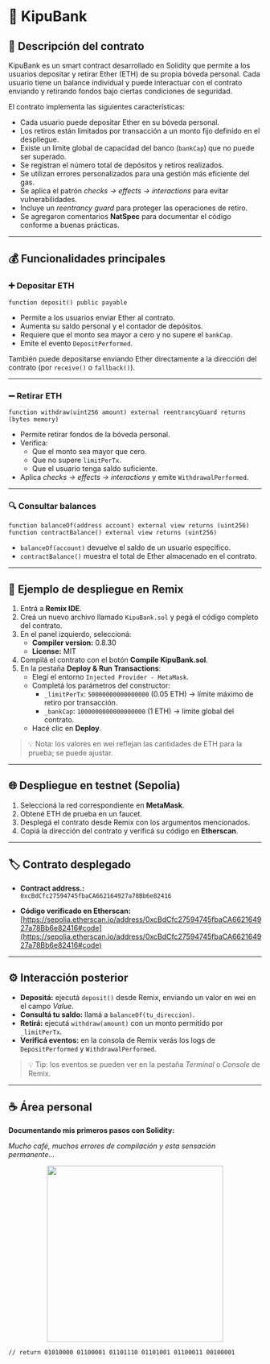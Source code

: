 # 🏦 KipuBank

## 📄 Descripción del contrato
KipuBank es un smart contract desarrollado en Solidity que permite a los usuarios depositar y retirar Ether (ETH) de su propia bóveda personal. Cada usuario tiene un balance individual y puede interactuar con el contrato enviando y retirando fondos bajo ciertas condiciones de seguridad.  

El contrato implementa las siguientes características:

- Cada usuario puede depositar Ether en su bóveda personal.  
- Los retiros están limitados por transacción a un monto fijo definido en el despliegue.  
- Existe un límite global de capacidad del banco (`bankCap`) que no puede ser superado.  
- Se registran el número total de depósitos y retiros realizados.  
- Se utilizan errores personalizados para una gestión más eficiente del gas.  
- Se aplica el patrón *checks → effects → interactions* para evitar vulnerabilidades.  
- Incluye un *reentrancy guard* para proteger las operaciones de retiro.  
- Se agregaron comentarios **NatSpec** para documentar el código conforme a buenas prácticas.  

---

## 💰 Funcionalidades principales

### ➕ Depositar ETH

    function deposit() public payable

- Permite a los usuarios enviar Ether al contrato.  
- Aumenta su saldo personal y el contador de depósitos.  
- Requiere que el monto sea mayor a cero y no supere el `bankCap`.  
- Emite el evento `DepositPerformed`.  

También puede depositarse enviando Ether directamente a la dirección del contrato (por `receive()` o `fallback()`).

---

### ➖ Retirar ETH

    function withdraw(uint256 amount) external reentrancyGuard returns (bytes memory)

- Permite retirar fondos de la bóveda personal.  
- Verifica:  
  - Que el monto sea mayor que cero.  
  - Que no supere `limitPerTx`.  
  - Que el usuario tenga saldo suficiente.  
- Aplica *checks → effects → interactions* y emite `WithdrawalPerformed`.  

---

### 🔍 Consultar balances

    function balanceOf(address account) external view returns (uint256)
    function contractBalance() external view returns (uint256)

- `balanceOf(account)` devuelve el saldo de un usuario específico.  
- `contractBalance()` muestra el total de Ether almacenado en el contrato.  

---

## 🧩 Ejemplo de despliegue en Remix

1. Entrá a **Remix IDE**.  
2. Creá un nuevo archivo llamado `KipuBank.sol` y pegá el código completo del contrato.  
3. En el panel izquierdo, seleccioná:  
   - **Compiler version:** 0.8.30  
   - **License:** MIT  
4. Compilá el contrato con el botón **Compile KipuBank.sol**.  
5. En la pestaña **Deploy & Run Transactions**:  
   - Elegí el entorno `Injected Provider - MetaMask`.  
   - Completá los parámetros del constructor:  
     - `_limitPerTx`: `50000000000000000` (0.05 ETH) → límite máximo de retiro por transacción.  
     - `_bankCap`: `1000000000000000000` (1 ETH) → límite global del contrato.  
   - Hacé clic en **Deploy**.  

> 💡 Nota: los valores en wei reflejan las cantidades de ETH para la prueba; se puede ajustar.  

---

## 🌐 Despliegue en testnet (Sepolia)

1. Seleccioná la red correspondiente en **MetaMask**.  
2. Obtené ETH de prueba en un faucet.  
3. Desplegá el contrato desde Remix con los argumentos mencionados.  
4. Copiá la dirección del contrato y verificá su código en **Etherscan**.  

---

## 🏷️ Contrato desplegado

- **Contract address.:**  
  `0xcBdCfc27594745fbaCA662164927a78Bb6e82416`
  
- **Código verificado en Etherscan:**  
  [https://sepolia.etherscan.io/address/0xcBdCfc27594745fbaCA662164927a78Bb6e82416#code](https://sepolia.etherscan.io/address/0xcBdCfc27594745fbaCA662164927a78Bb6e82416#code)  

---

## ⚙️ Interacción posterior

- **Depositá:** ejecutá `deposit()` desde Remix, enviando un valor en wei en el campo *Value*.  
- **Consultá tu saldo:** llamá a `balanceOf(tu_direccion)`.  
- **Retirá:** ejecutá `withdraw(amount)` con un monto permitido por `_limitPerTx`.  
- **Verificá eventos:** en la consola de Remix verás los logs de `DepositPerformed` y `WithdrawalPerformed`.  

> 💡 Tip: los eventos se pueden ver en la pestaña *Terminal* o *Console* de Remix.  

---

## ☕ Área personal

**Documentando mis primeros pasos con Solidity:**  

*Mucho café, muchos errores de compilación y esta sensación permanente…*

<p align="center">
  <img src="https://i.ibb.co/d0zBfCkN/todo-esta-bajo-control.png" width="350">
</p>

```solidity
// return 01010000 01100001 01101110 01101001 01100011 00100001

